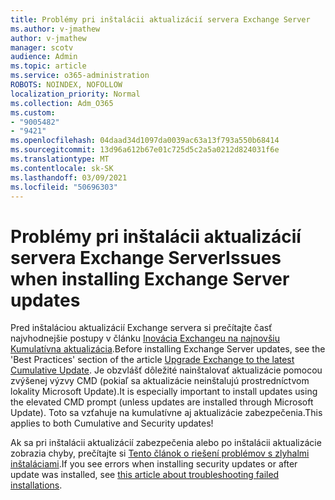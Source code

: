 ```yaml
---
title: Problémy pri inštalácii aktualizácií servera Exchange Server
ms.author: v-jmathew
author: v-jmathew
manager: scotv
audience: Admin
ms.topic: article
ms.service: o365-administration
ROBOTS: NOINDEX, NOFOLLOW
localization_priority: Normal
ms.collection: Adm_O365
ms.custom:
- "9005482"
- "9421"
ms.openlocfilehash: 04daad34d1097da0039ac63a13f793a550b68414
ms.sourcegitcommit: 13d96a612b67e01c725d5c2a5a0212d824031f6e
ms.translationtype: MT
ms.contentlocale: sk-SK
ms.lasthandoff: 03/09/2021
ms.locfileid: "50696303"
---
```

# <a name="issues-when-installing-exchange-server-updates"></a><span data-ttu-id="91525-102">Problémy pri inštalácii aktualizácií servera Exchange Server</span><span class="sxs-lookup"><span data-stu-id="91525-102">Issues when installing Exchange Server updates</span></span>

<span data-ttu-id="91525-103">Pred inštaláciou aktualizácií Exchange servera si prečítajte časť najvhodnejšie postupy v článku [Inovácia Exchangeu na najnovšiu Kumulatívna aktualizácia](https://docs.microsoft.com/Exchange/plan-and-deploy/install-cumulative-updates).</span><span class="sxs-lookup"><span data-stu-id="91525-103">Before installing Exchange Server updates, see the 'Best Practices' section of the article [Upgrade Exchange to the latest Cumulative Update](https://docs.microsoft.com/Exchange/plan-and-deploy/install-cumulative-updates).</span></span> <span data-ttu-id="91525-104">Je obzvlášť dôležité nainštalovať aktualizácie pomocou zvýšenej výzvy CMD (pokiaľ sa aktualizácie neinštalujú prostredníctvom lokality Microsoft Update).</span><span class="sxs-lookup"><span data-stu-id="91525-104">It is especially important to install updates using the elevated CMD prompt (unless updates are installed through Microsoft Update).</span></span> <span data-ttu-id="91525-105">Toto sa vzťahuje na kumulatívne aj aktualizácie zabezpečenia.</span><span class="sxs-lookup"><span data-stu-id="91525-105">This applies to both Cumulative and Security updates!</span></span>

<span data-ttu-id="91525-106">Ak sa pri inštalácii aktualizácií zabezpečenia alebo po inštalácii aktualizácie zobrazia chyby, prečítajte si [Tento článok o riešení problémov s zlyhalmi inštaláciami](https://aka.ms/exupdatefaq).</span><span class="sxs-lookup"><span data-stu-id="91525-106">If you see errors when installing security updates or after update was installed, see [this article about troubleshooting failed installations](https://aka.ms/exupdatefaq).</span></span>
